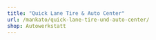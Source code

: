 ```yaml
---
title: "Quick Lane Tire & Auto Center"
url: /mankato/quick-lane-tire-und-auto-center/
shop: Autowerkstatt
---
```

